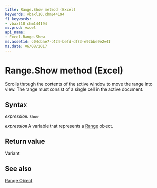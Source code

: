 ```yaml
---
title: Range.Show method (Excel)
keywords: vbaxl10.chm144194
f1_keywords:
- vbaxl10.chm144194
ms.prod: excel
api_name:
- Excel.Range.Show
ms.assetid: c04cbae7-c424-befd-df73-e92bbe9e2e41
ms.date: 06/08/2017
---
```



# Range.Show method (Excel)

Scrolls through the contents of the active window to move the range into view. The range must consist of a single cell in the active document.


## Syntax

 _expression_. `Show`

 _expression_ A variable that represents a [Range](excel.range-graph-property.md) object.


## Return value

Variant


## See also


[Range Object](Excel.Range(object).md)

